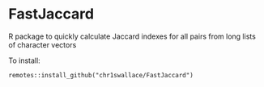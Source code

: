 # FastJaccard
R package to quickly calculate Jaccard indexes for all pairs from long lists of character vectors

To install:
```{r}
remotes::install_github("chr1swallace/FastJaccard")
```
